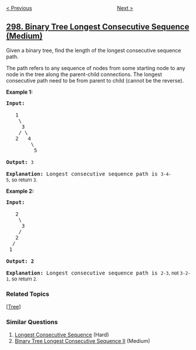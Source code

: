<!--|This file generated by command(leetcode description); DO NOT EDIT.    |-->
<!--+----------------------------------------------------------------------+-->
<!--|@author    openset <openset.wang@gmail.com>                           |-->
<!--|@link      https://github.com/openset                                 |-->
<!--|@home      https://github.com/openset/leetcode                        |-->
<!--+----------------------------------------------------------------------+-->

[< Previous](https://github.com/openset/leetcode/tree/master/problems/serialize-and-deserialize-binary-tree "Serialize and Deserialize Binary Tree")
　　　　　　　　　　　　　　　　
[Next >](https://github.com/openset/leetcode/tree/master/problems/bulls-and-cows "Bulls and Cows")

## [298. Binary Tree Longest Consecutive Sequence (Medium)](https://leetcode.com/problems/binary-tree-longest-consecutive-sequence "二叉树最长连续序列")

<p>Given a binary tree, find the length of the longest consecutive sequence path.</p>

<p>The path refers to any sequence of nodes from some starting node to any node in the tree along the parent-child connections. The longest consecutive path need to be from parent to child (cannot be the reverse).</p>

<p><strong>Example 1:</strong></p>

<pre>
<strong>Input:</strong>

   1
    \
     3
    / \
   2   4
        \
         5

<strong>Output:</strong> <code>3</code>

<strong>Explanation: </strong>Longest consecutive sequence path is <code>3-4-5</code><span style="font-family: sans-serif, Arial, Verdana, &quot;Trebuchet MS&quot;;">, so return </span><code>3</code><span style="font-family: sans-serif, Arial, Verdana, &quot;Trebuchet MS&quot;;">.</span></pre>

<p><strong>Example 2:</strong></p>

<pre>
<strong>Input:

</strong>   2
    \
     3
    / 
   2    
  / 
 1

<strong>Output: 2 

Explanation: </strong>Longest consecutive sequence path is <code>2-3</code><span style="font-family: sans-serif, Arial, Verdana, &quot;Trebuchet MS&quot;;">, not </span><code>3-2-1</code><span style="font-family: sans-serif, Arial, Verdana, &quot;Trebuchet MS&quot;;">, so return </span><code>2</code><span style="font-family: sans-serif, Arial, Verdana, &quot;Trebuchet MS&quot;;">.</span></pre>

### Related Topics
  [[Tree](https://github.com/openset/leetcode/tree/master/tag/tree/README.md)]

### Similar Questions
  1. [Longest Consecutive Sequence](https://github.com/openset/leetcode/tree/master/problems/longest-consecutive-sequence) (Hard)
  1. [Binary Tree Longest Consecutive Sequence II](https://github.com/openset/leetcode/tree/master/problems/binary-tree-longest-consecutive-sequence-ii) (Medium)

